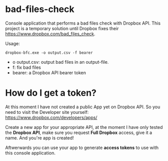 # bad-files-check
Console application that performs a bad files check with Dropbox API. This project is a temporary solution until Dropbox fixes their https://www.dropbox.com/bad_files_check.

Usage:
```
dropbox-bfc.exe -o output.csv -f bearer
```
- o output.csv: output bad files in an output-file.
- f: fix bad files
- bearer: a Dropbox API bearer token

# How do I get a token?
At this moment I have not created a public App yet on Dropbox API. So you need to visit the Developer site yourself:
https://www.dropbox.com/developers/apps/

Create a new app for your appropriate API, at the moment I have only tested the **Dropbox API**, make sure you request **Full Dropbox** access, give it a name. And you're app is created!

Aftwerwards you can use your app to generate **access tokens** to use with this console application.
